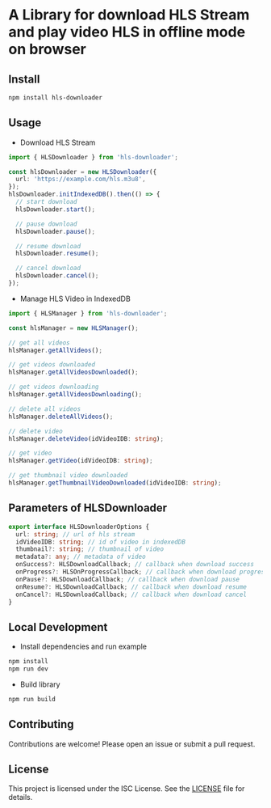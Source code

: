 # A Library for download HLS Stream and play video HLS in offline mode on browser

## Install
```bash
npm install hls-downloader
```

## Usage
- Download HLS Stream
```ts
import { HLSDownloader } from 'hls-downloader';

const hlsDownloader = new HLSDownloader({
  url: 'https://example.com/hls.m3u8',
});
hlsDownloader.initIndexedDB().then(() => {
  // start download
  hlsDownloader.start();

  // pause download
  hlsDownloader.pause();

  // resume download
  hlsDownloader.resume();

  // cancel download
  hlsDownloader.cancel();
});
```

- Manage HLS Video in IndexedDB
```ts
import { HLSManager } from 'hls-downloader';

const hlsManager = new HLSManager();

// get all videos 
hlsManager.getAllVideos();

// get videos downloaded
hlsManager.getAllVideosDownloaded();  

// get videos downloading
hlsManager.getAllVideosDownloading();

// delete all videos
hlsManager.deleteAllVideos();

// delete video
hlsManager.deleteVideo(idVideoIDB: string);

// get video
hlsManager.getVideo(idVideoIDB: string);

// get thumbnail video downloaded
hlsManager.getThumbnailVideoDownloaded(idVideoIDB: string);

```

## Parameters of HLSDownloader
```ts
export interface HLSDownloaderOptions {
  url: string; // url of hls stream
  idVideoIDB: string; // id of video in indexedDB
  thumbnail?: string; // thumbnail of video
  metadata?: any; // metadata of video
  onSuccess?: HLSDownloadCallback; // callback when download success
  onProgress?: HLSOnProgressCallback; // callback when download progress
  onPause?: HLSDownloadCallback; // callback when download pause
  onResume?: HLSDownloadCallback; // callback when download resume
  onCancel?: HLSDownloadCallback; // callback when download cancel
}
```

## Local Development

- Install dependencies and run example
```bash
npm install
npm run dev
```
- Build library
```bash
npm run build
```

## Contributing

Contributions are welcome! Please open an issue or submit a pull request.

## License

This project is licensed under the ISC License. See the [LICENSE](LICENSE) file for details.